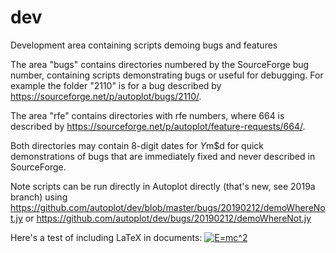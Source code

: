 # dev
Development area containing scripts demoing bugs and features

The area "bugs" contains directories numbered by the SourceForge bug number, containing scripts 
demonstrating bugs or useful for debugging.  For example the folder "2110" is for a bug described by 
https://sourceforge.net/p/autoplot/bugs/2110/.

The area "rfe" contains directories with rfe numbers, where 664 is described by 
https://sourceforge.net/p/autoplot/feature-requests/664/.  

Both directories may contain 8-digit dates for $Y$m$d for quick demonstrations of bugs that are immediately 
fixed and never described in SourceForge.

Note scripts can be run directly in Autoplot directly (that's new, see 2019a branch) using https://github.com/autoplot/dev/blob/master/bugs/20190212/demoWhereNot.jy or https://github.com/autoplot/dev/bugs/20190212/demoWhereNot.jy

Here's a test of including LaTeX in documents:
<a href="https://www.codecogs.com/eqnedit.php?latex=E=mc^2" target="_blank"><img src="https://latex.codecogs.com/gif.latex?E=mc^2" title="E=mc^2" /></a>
